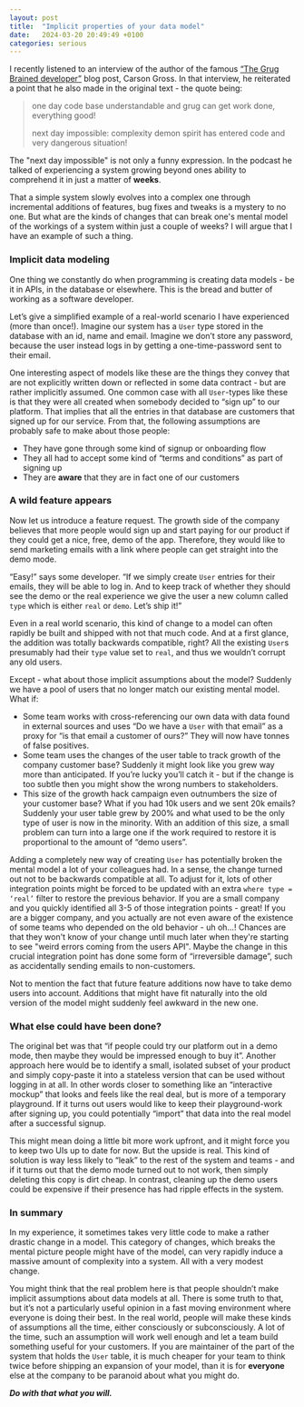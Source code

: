 ```yaml
---
layout: post
title:  "Implicit properties of your data model"
date:   2024-03-20 20:49:49 +0100
categories: serious
---
```

I recently listened to an interview of the author of the famous [“The Grug Brained developer”](https://grugbrain.dev) blog post, Carson Gross. In that interview, he reiterated a point that he also made in the original text - the quote being:

> one day code base understandable and grug can get work done, everything good!
> 
> next day impossible: complexity demon spirit has entered code and very dangerous situation!

The "next day impossible" is not only a funny expression. In the podcast he talked of experiencing a system growing beyond ones ability to comprehend it in just a matter of **weeks**.

That a simple system slowly evolves into a complex one through incremental additions of features, bug fixes and tweaks is a mystery to no one. But what are the kinds of changes that can break one's mental model of the workings of a system within just a couple of weeks? I will argue that I have an example of such a thing.

### Implicit data modeling
One thing we constantly do when programming is creating data models - be it in APIs, in the database or elsewhere. This is the bread and butter of working as a software developer.

Let’s give a simplified example of a real-world scenario I have experienced (more than once!). Imagine our system has a `User` type stored in the database with an id, name and email. Imagine we don’t store any password, because the user instead logs in by getting a one-time-password sent to their email.

One interesting aspect of models like these are the things they convey that are not explicitly written down or reflected in some data contract - but are rather implicitly assumed. One common case with all `User`-types like these is that they were all created when somebody decided to “sign up” to our platform. That implies that all the entries in that database are customers that signed up for our service. From that, the following assumptions are probably safe to make about those people:
* They have gone through some kind of signup or onboarding flow
* They all had to accept some kind of “terms and conditions” as part of signing up
* They are **aware** that they are in fact one of our customers


### A wild feature appears
Now let us introduce a feature request. The growth side of the company believes that more people would sign up and start paying for our product if they could get a nice, free, demo of the app. Therefore, they would like to send marketing emails with a link where people can get straight into the demo mode.

“Easy!” says some developer. “If we simply create `User` entries for their emails, they will be able to log in. And to keep track of whether they should see the demo or the real experience we give the user a new column called `type` which is either `real` or `demo`. Let’s ship it!”

Even in a real world scenario, this kind of change to a model can often rapidly be built and shipped with not that much code. And at a first glance, the addition was totally backwards compatible, right? All the existing `User`s presumably had their `type` value set to `real`, and thus we wouldn’t corrupt any old users.

Except - what about those implicit assumptions about the model? Suddenly we have a pool of users that no longer match our existing mental model. What if:
* Some team works with cross-referencing our own data with data found in external sources and uses “Do we have a `User` with that email” as a proxy for “is that email a customer of ours?” They will now have tonnes of false positives.
* Some team uses the changes of the user table to track growth of the company customer base? Suddenly it might look like you grew way more than anticipated. If you’re lucky you’ll catch it - but if the change is too subtle then you might show the wrong numbers to stakeholders.
* This size of the growth hack campaign even outnumbers the size of your customer base? What if you had 10k users and we sent 20k emails? Suddenly your user table grew by 200% and what used to be the only type of user is now in the minority. With an addition of this size, a small problem can turn into a large one if the work required to restore it is proportional to the amount of “demo users”.

Adding a completely new way of creating `User` has potentially broken the mental model a lot of your colleagues had. In a sense, the change turned out not to be backwards compatible at all. To adjust for it, lots of other integration points might be forced to be updated with an extra `where type = ‘real’` filter to restore the previous behavior. If you are a small company and you quickly identified all 3-5 of those integration points - great! If you are a bigger company, and you actually are not even aware of the existence of some teams who depended on the old behavior - uh oh…! Chances are that they won't know of your change until much later when they're starting to see "weird errors coming from the users API". Maybe the change in this crucial integration point has done some form of “irreversible damage”, such as accidentally sending emails to non-customers.

Not to mention the fact that future feature additions now have to take demo users into account. Additions that might have fit naturally into the old version of the model might suddenly feel awkward in the new one.

### What else could have been done?
The original bet was that “if people could try our platform out in a demo mode, then maybe they would be impressed enough to buy it”. Another approach here would be to identify a small, isolated subset of your product and simply copy-paste it into a stateless version that can be used without logging in at all. In other words closer to something like an “interactive mockup” that looks and feels like the real deal, but is more of a temporary playground. If it turns out users would like to keep their playground-work after signing up, you could potentially “import” that data into the real model after a successful signup.

This might mean doing a little bit more work upfront, and it might force you to keep two UIs up to date for now. But the upside is real. This kind of solution is way less likely to “leak” to the rest of the system and teams - and if it turns out that the demo mode turned out to not work, then simply deleting this copy is dirt cheap. In contrast, cleaning up the demo users could be expensive if their presence has had ripple effects in the system.


### In summary
In my experience, it sometimes takes very little code to make a rather drastic change in a model. This category of changes, which breaks the mental picture people might have of the model, can very rapidly induce a massive amount of complexity into a system. All with a very modest change.

You might think that the real problem here is that people shouldn’t make implicit assumptions about data models at all. There is some truth to that, but it’s not a particularly useful opinion in a fast moving environment where everyone is doing their best. In the real world, people will make these kinds of assumptions all the time, either consciously or subconsciously. A lot of the time, such an assumption will work well enough and let a team build something useful for your customers. If you are maintainer of the part of the system that holds the `User` table, it is much cheaper for your team to think twice before shipping an expansion of your model, than it is for **everyone** else at the company to be paranoid about what you might do.

**_Do with that what you will._**
